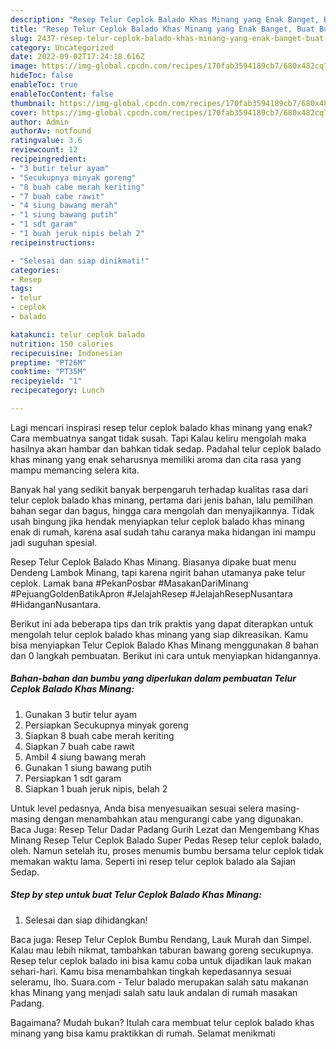 ```yaml
---
description: "Resep Telur Ceplok Balado Khas Minang yang Enak Banget, Buat Buka Puasa Enak Banget"
title: "Resep Telur Ceplok Balado Khas Minang yang Enak Banget, Buat Buka Puasa Enak Banget"
slug: 2437-resep-telur-ceplok-balado-khas-minang-yang-enak-banget-buat-buka-puasa-enak-banget
category: Uncategorized
date: 2022-09-02T17:24:18.616Z
image: https://img-global.cpcdn.com/recipes/170fab3594189cb7/680x482cq70/telur-ceplok-balado-khas-minang-foto-resep-utama.jpg
hideToc: false
enableToc: true
enableTocContent: false
thumbnail: https://img-global.cpcdn.com/recipes/170fab3594189cb7/680x482cq70/telur-ceplok-balado-khas-minang-foto-resep-utama.jpg
cover: https://img-global.cpcdn.com/recipes/170fab3594189cb7/680x482cq70/telur-ceplok-balado-khas-minang-foto-resep-utama.jpg
author: Admin
authorAv: notfound
ratingvalue: 3.6
reviewcount: 12
recipeingredient:
- "3 butir telur ayam"
- "Secukupnya minyak goreng"
- "8 buah cabe merah keriting"
- "7 buah cabe rawit"
- "4 siung bawang merah"
- "1 siung bawang putih"
- "1 sdt garam"
- "1 buah jeruk nipis belah 2"
recipeinstructions:

- "Selesai dan siap dinikmati!"
categories:
- Resep
tags:
- telur
- ceplok
- balado

katakunci: telur ceplok balado 
nutrition: 150 calories
recipecuisine: Indonesian
preptime: "PT26M"
cooktime: "PT35M"
recipeyield: "1"
recipecategory: Lunch

---
```



Lagi mencari inspirasi resep telur ceplok balado khas minang yang enak? Cara membuatnya sangat tidak susah. Tapi Kalau keliru mengolah maka hasilnya akan hambar dan bahkan tidak sedap. Padahal telur ceplok balado khas minang yang enak seharusnya memiliki aroma dan cita rasa yang mampu memancing selera kita.


Banyak hal yang sedikit banyak berpengaruh terhadap kualitas rasa dari telur ceplok balado khas minang, pertama dari jenis bahan, lalu pemilihan bahan segar dan bagus, hingga cara mengolah dan menyajikannya. Tidak usah bingung jika hendak menyiapkan telur ceplok balado khas minang enak di rumah, karena asal sudah tahu caranya maka hidangan ini mampu jadi suguhan spesial.

Resep Telur Ceplok Balado Khas Minang. Biasanya dipake buat menu Dendeng Lambok Minang, tapi karena ngirit bahan utamanya pake telur ceplok. Lamak bana #PekanPosbar #MasakanDariMinang #PejuangGoldenBatikApron #JelajahResep #JelajahResepNusantara #HidanganNusantara.


Berikut ini ada beberapa tips dan trik praktis yang dapat diterapkan untuk mengolah telur ceplok balado khas minang yang siap dikreasikan. Kamu bisa menyiapkan Telur Ceplok Balado Khas Minang menggunakan 8 bahan dan 0 langkah pembuatan. Berikut ini cara untuk menyiapkan hidangannya.

<!--inarticleads1-->

##### Bahan-bahan dan bumbu yang diperlukan dalam pembuatan Telur Ceplok Balado Khas Minang:

1. Gunakan 3 butir telur ayam
1. Persiapkan Secukupnya minyak goreng
1. Siapkan 8 buah cabe merah keriting
1. Siapkan 7 buah cabe rawit
1. Ambil 4 siung bawang merah
1. Gunakan 1 siung bawang putih
1. Persiapkan 1 sdt garam
1. Siapkan 1 buah jeruk nipis, belah 2


Untuk level pedasnya, Anda bisa menyesuaikan sesuai selera masing-masing dengan menambahkan atau mengurangi cabe yang digunakan. Baca Juga: Resep Telur Dadar Padang Gurih Lezat dan Mengembang Khas Minang Resep Telur Ceplok Balado Super Pedas Resep telur ceplok balado, oleh. Namun setelah itu, proses menumis bumbu bersama telur ceplok tidak memakan waktu lama. Seperti ini resep telur ceplok balado ala Sajian Sedap. 

<!--inarticleads2-->

##### Step by step untuk buat Telur Ceplok Balado Khas Minang:


1. Selesai dan siap dihidangkan!

Baca juga: Resep Telur Ceplok Bumbu Rendang, Lauk Murah dan Simpel. Kalau mau lebih nikmat, tambahkan taburan bawang goreng secukupnya. Resep telur ceplok balado ini bisa kamu coba untuk dijadikan lauk makan sehari-hari. Kamu bisa menambahkan tingkah kepedasannya sesuai seleramu, lho. Suara.com - Telur balado merupakan salah satu makanan khas Minang yang menjadi salah satu lauk andalan di rumah masakan Padang. 

Bagaimana? Mudah bukan? Itulah cara membuat telur ceplok balado khas minang yang bisa kamu praktikkan di rumah. Selamat menikmati
